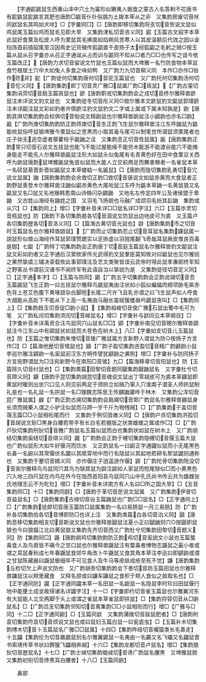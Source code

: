 <!-- { "loadSidebar": true } -->
　　【字通鼧鼥鼠生西番山泽中穴土为窠形似獭夷人掘食之蒙古人名答剌不花唐书有鼧鼥鼠鼧鼥言其肥也唐韵□鼥音仆扑俗譌为土拨本草从之非　又集韵房废切音吠同鼣鼠名其鸣如犬吠】□【字彚同□】□【唐韵即移切集韵将支切音赀说文鼠似鸡鼠尾玉篇似鸡而鼠毛见即大旱　又集韵津私切音咨义同】鼦【玉篇古文貂字本草此鼠好食栗及松皮人呼为栗鼠其毛拂面如焰朔风苦寒人以其皮温额后代效之因以金珰饰首前插貂尾至汉因焉史记货殖传狐鼦裘千皮扬子太经狐鼦之毛躬之贼○按玉篇从鼠从召字彚亦从召正字通误从占而训与鼦同不知从□者乃□□也传写之误今依玉篇改正】【唐韵力求切音留说文竹鼠也玉篇似鼠而大埤雅一名竹防食物本草鼠食竹根居土穴中大如兔人多食之味如鸭　又广韵力九切音柳义同　本作□亦作□俗作防非】鼧【广韵徒何切集韵唐何切音驼玉篇鼠也　又广韵托何切集韵汤何切音佗义同】【唐韵集韵郎丁切音灵广雅□鼠属广韵□斑鼠】【广韵古萤切集韵涓荧切音扃玉篇斑鼠也】鼨【唐韵职戎切集韵韵会之戎切音终尔雅释兽鼨鼠注未详说文豹文鼠也　又集韵徒冬切音彤义同○按尔雅本文鼨鼠豹文鼮鼠郭璞鼨注未详鼮注鼠文彩如豹者许慎鼨注豹文鼠豹文二字或上属或下属未知孰是】鼩【唐韵其俱切集韵韵会权俱切音劬说文精鼩鼠也尔雅释兽鼩鼠注小鼱鼩也亦名□鼩】鼪【广韵所庚切集韵韵防正韵师庚切音生正韵飞生鼠尔雅释兽注江东呼鼬鼠为鼪能啖鼠俗呼鼠狼埤雅今栗鼠似之苍黒而小取其毫与尾可以制笔世所谓鼠须栗尾者也庄子徐无逃空虚者藜藋柱乎鼪鼬之迳　又集韵息正切音性鼠属】鼫【唐韵集韵正韵常只切音石说文五技鼠也能飞不能过屋能缘不能穷木能游不能渡谷能穴不能掩身能走不能先人尔雅释兽鼫鼠注形大如鼠头似兔尾有毛青黄色好在田中食栗豆关西呼为鼩鼠唐韵鼠埤雅鼫鼠兔首似鼠而大能人立交前两足而舞害稼者一名雀鼠本草一名硕鼠昜晋卦晋如鼫鼠又本草蝼蛄一名鼫鼠】□【唐韵而陇切集韵乳勇切音宂说文鼠属】鼬【唐韵集韵韵会余救切正韵□救切音褎说文如鼠赤黄而大食鼠者正韵野鼠善登木尔雅释兽注鼬似鼦赤黄色大尾啖鼠江东呼为鼪本草鼬一名黄鼠狼又名鼪鼠又名□鼠又名地猴韩愈南山诗倏闪杂鼯鼬　又地名左传定四年公及诸侯盟于臯鼬　又古姓山海经有鼬姓之国　又羽毛飞扬貌也马融广成颂羽毛纷其髟鼬　集韵或从穴】□【集韵同上】增□【字彚补音未详□□鼠名详□字注】六□【玉篇歩灵切音瓶鼠也】防【唐韵下各切集韵曷各切音涸说文防鼠出边地皮可为裘　又玉篇卢各切集韵歴各切音洛义同】□【篇海古黄切音光鼠也】鼭【唐韵集韵市之切音时玉篇鼠名也尔雅释兽鼭鼠】【广韵而止切集韵忍止切音耳鼠名集韵鼲鼠属一説鼠形似兽山海经作耳鼠郭璞赞蹠实以足排虚以羽翘尾翻飞奇哉耳鼠厥皮惟良百毒是御】七鼮【广韵特丁切集韵韵会正韵唐丁切音庭玉篇鼠名尔雅释兽豹文鼮鼠注鼠文彩如豹者又正字通后汉窦攸家传光武得豹文鼠羣臣莫知攸对曰鼮鼠也见尔雅验之果然挚虞三辅决录载攸此事郭璞注及艺文类聚皆误云武帝时得此鼠孝亷郎终军知之野客丛书谓前汉诸书不闻终军有此语自当以挚説为是　又集韵徒径切音定义同】□【正字通本字】□【玉篇与防同】鼯【广韵五乎切集韵韵会正韵讹瑚切音吾玉篇鼯鼠飞生正韵一曰五技鼠尔雅释鸟鼯鼠夷由注状如小狐似蝙蝠肉翅项胁毛紫赤色背上苍艾色腹下黄喙颔杂白脚短长尾二尺许飞且乳亦谓之曰飞生鼠声如人呼食大烟能从高赴下不能从下上高一名夷由马融长笛赋猨蜼昼吟鼯鼠夜叫】□【集韵同上】□【集韵趋玉切音促□鼩小鼠】【集韵祖峻切音俊广雅石鼠出蜀中毛可为笔　又广韵私闰切集韵须闰切音峻鼠名】增□【字彚补与鼣同见本草纲目】□【字彚补音未详禹贡合注鸟鼠同穴山鼠名□□】鼰【字彚补南见切音睍尔雅释兽鼰鼠注今江东山中有鼰鼠状如鼠而大苍色在树木上】八□【字彚如支切音儿玉篇鼠也】防【玉篇之惟切集韵朱惟切音锥广雅鼠属方言新野人谓鼠为防○按扬子方言作□】□【篇海他歴切音惕鼠也】鼱【广韵子盈切集韵咨盈切音精广韵鼱鼩小鼠李巡尔雅注鼱鼩一名奚鼠前汉东方朔传譬犹鼱鼩之袭狗】增□【字彚补与防同扬子方言宛野谓鼠为□注宛新野今在南阳□音锥】九□【篇海移章切音阳鼠也】防【玉篇除久切音纣鼠也】□【集韵类篇田黎切音题同鼶集韵鼶鼬鼠名　又字彚杜兮切音蹄义同】鼲【唐韵乎昆切集韵胡昆切音魂说文鼠出丁零胡皮可为裘本草鼲鼠即黄鼠时暖则出坐穴口见人则交前两足于颈拱立如揖乃窜入穴淮南子谓圣人师拱鼠制礼是也一名礼鼠一名拱鼠一名□狸魏志陈思王传鼲鼬讙哗于林木　又集韵公浑切音昆广雅鼠属】鼳【广韵正韵古阒切集韵韵会扃阒切音郹广韵鼠名尔雅释兽鼳鼠身长须而贼秦人谓之小驴注似鼠而马蹄一岁千斤为物残贼】□【广韵集韵于盖切音蔼玉篇□□小鼠相衔尾而行　又集韵于例切音瘗义同】□【唐韵户呉切集韵洪孤切音胡说文斩□黒身白腰若带手有长白毛若握版之状类蝯蜼之属或作□】□【广韵戸狄切集韵刑狄切音檄广韵鼠名玉篇似鼠而白也集韵状如鼠在树木上　又广韵胡结切集韵奚结切音缬义同】鼹【广韵韵会正韵于幰切集韵隐幰切音偃玉篇大鼠也广韵似鼠形大如牛好偃河而饮水　又正韵鼠名一曰鼢正字通鼹似鼠而小无尾黒色长鼻一名鼢以其常偃伏名鼹以其隂穿地中而行名隐鼠以其起地若耕名犂鼠鼹则通称也　又集韵于蹇切音嫣义同　亦作偃庄子逍遥游作偃】鼵【广韵陀骨切集韵陁没切音突尔雅释鸟鸟鼠同穴其鸟为鵌其鼠为鼵注鼵如人家鼠而短尾鵌似□而小黄黒色穴入地三四尺鼠在内鸟在外今在陇西首阳县鸟鼠同穴山中孔氏尚书传云共为雄雌张氏地理志云不为牝牡】增□【字彚补音未详南方有人名曰□所之国大旱】□【五音集韵同□】十□【集韵同鼭】□【唐韵于革切音戹说文鼠属　又广韵集韵伊昔切音益鼠名】□【唐韵集韵古禄切音谷玉篇鼬鼠也广韵□□鼠名】□【正字通同上】□【广韵集韵徒郎切音唐玉篇防□鼠属集韵一名曰易肠鼠一月三易肠】防【广韵补各切集韵伯各切音博即防□也详上注　又集韵类篇白各切音泊义同】鼶【唐韵息移切集韵相支切音斯说文鼠也尔雅释兽鼶鼠注夏小正曰鼶鼬则穴○按鼶即鼠狼也今曰狼猫江北曰黄鼠狼又集韵先齐切音西又广韵杜兮切集韵田黎切音题义同】防【集韵同□】鼷【唐韵胡鸡切集韵韵防正韵鸡切音奚説文小鼠也玉篇螫毒食人及鸟兽皆不痛今之甘口鼠也尔雅释兽鼷鼠注有螫毒者愽物志鼷鼠之最小者或谓之耳鼠春秋成七年春鼷鼠食郊牛角改卜牛鼷鼠又食其角本草注李巡曰即鼱鼩或谓之甘鼠陈藏器曰鼷鼠极细卒不可见食人及牛马等皮肤成疮至死不觉】鼸【唐韵集韵丘检切欠上声说文防也　又广韵胡沗切集韵韵会下黍切音防玉篇田鼠也尔雅释兽鼸鼠注以颊里藏食　又释名颔或曰鼸车鼸鼠之食积于颊人食似之故取名也】□【正字通同防】鼹【正字通同鼹本草一名田鼠一名鼢鼠一名隐鼠李时珍曰田鼠偃行地中能壅土成坌故得诸名详鼹字注】十一□【字彚即约切音雀玉篇鼠也尔雅翼河东有大鼠能人立交两脚于头上或谓之雀鼠本草雀鼠即拱鼠】□【集韵将容切音从□鼩鼠名】□【广韵吕支切集韵邻知切音离集韵□□小鼠相衔而行】增□【广雅与□同】十二□【正字通同鼢】□【玉篇同鼣　又集韵蒲拨切音跋鼠肥者】□【唐韵附袁切集韵符袁切音烦说文鼠也或曰鼠妇玉篇白鼠一曰瓮底虫】□【玉篇补木切集韵博木切音卜玉篇鼠名广雅□□鼠属】十四□【集韵昨结切音擮猿类长毛善走】十五鼺【集韵伦为切音羸鼯鼠别名尔雅翼鼯鼠一名夷由一名鸓又名飞蠝又名鼺鼠晋书索靖传草书状曰腾猨飞鼺相奔越】十六□【集韵龙都切音卢鼠名】增□【集韵狼狄切音歴鼠名】十七□【广韵士缄切集韵锄咸切音谗广韵鼠名腰黒　又埤雅鼠貌又集韵初衔切音搀黒耳白腰者】十八□【玉篇同鼩】


　　鼻部
